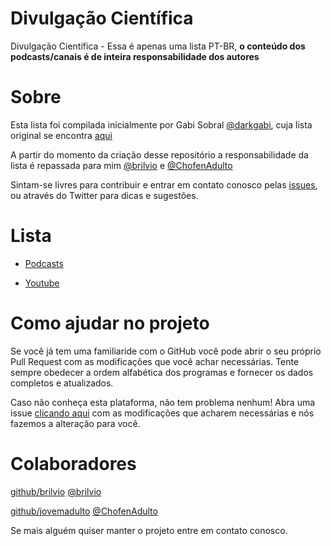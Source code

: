 # Divulgação Científica 
Divulgação Científica - Essa é apenas uma lista PT-BR, **o conteúdo dos podcasts/canais é de inteira responsabilidade dos autores**

# Sobre
Esta lista foi compilada inicialmente por Gabi Sobral [@darkgabi](http://twitter.com/darkgabi), cuja lista original se encontra [aqui](https://docs.google.com/spreadsheets/d/1qXiDGiwXEXVvPMf_Kf-t3qeUnthFGz4GLL3uoCmRQek/edit?usp=sharing)

A partir do momento da criação desse repositório a responsabilidade da lista é repassada para mim [@brilvio](http://twitter.com/brilvio) e [@ChofenAdulto](http://twiter.com/ChofenAdulto)

Sintam-se livres para contribuir e entrar em contato conosco pelas [issues](https://github.com/brilvio/divulgacaocientifica/issues/new), ou através do Twitter para dicas e sugestões.

# Lista
* [Podcasts](PODCASTS.md)  

* [Youtube](YOUTUBE.md)

# Como ajudar no projeto
Se você já tem uma familiaride com o GitHub você pode abrir o seu próprio Pull Request com as modificações que você achar necessárias. Tente sempre obedecer a ordem alfabética dos programas e fornecer os dados completos e atualizados.

Caso não conheça esta plataforma, não tem problema nenhum! Abra uma issue [clicando aqui](https://github.com/brilvio/divulgacaocientifica/issues/new) com as modificações que acharem necessárias e nós fazemos a alteração para você.

# Colaboradores
[github/brilvio](https://github.com/brilvio) [@brilvio](http://twitter.com/brilvio)

[github/jovemadulto](https://github.com/jovemadulto) [@ChofenAdulto](http://twiter.com/ChofenAdulto) 

Se mais alguém quiser manter o projeto entre em contato conosco.
